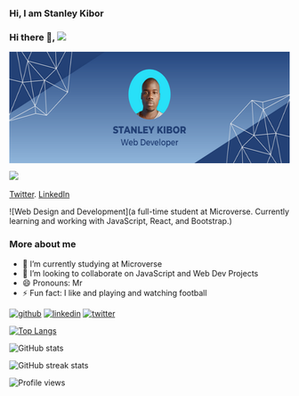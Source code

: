 ### Hi, I am Stanley Kibor
                                                       
### Hi there 👋, ![](giphy.gif)

[<img align="center" src='Stanley Kibor (1).png' alt='github' height='200'>](https://github.com/chepkok3)

![]([http://i.imgur.com/Ssfp7.gif](https://media.tenor.com/nebZyl8oN7IAAAAi/wave-hello.gif))

[Twitter](https://twitter.com/stanleykibor3).  [LinkedIn](https://www.linkedin.com/in/kibor-stanley-350b8a123/)

![Web Design and Development](a full-time student at Microverse. Currently learning and working with JavaScript, React, and Bootstrap.)

### More about me

- 🌱 I’m currently studying at Microverse 
- 👯 I’m looking to collaborate on JavaScript and Web Dev Projects 
- 😄 Pronouns: Mr 
- ⚡ Fun fact: I like and playing and watching football 


[<img src='https://cdn.jsdelivr.net/npm/simple-icons@3.0.1/icons/github.svg' alt='github' height='40'>](https://github.com/chepkok3)  [<img src='https://cdn.jsdelivr.net/npm/simple-icons@3.0.1/icons/linkedin.svg' alt='linkedin' height='40'>](https://www.linkedin.com/in/https://www.linkedin.com/in/kibor-stanley-350b8a123//)  [<img src='https://cdn.jsdelivr.net/npm/simple-icons@3.0.1/icons/twitter.svg' alt='twitter' height='40'>](https://twitter.com/@stanleykibor3)  

[![Top Langs](https://github-readme-stats.vercel.app/api/top-langs/?username=chepkok3)](https://github.com/anuraghazra/github-readme-stats)

![GitHub stats](https://github-readme-stats.vercel.app/api?username=chepkok3&show_icons=true)  
 
![GitHub streak stats](https://streak-stats.demolab.com/?user=chepkok3)  

![Profile views](https://gpvc.arturio.dev/chepkok3)  
